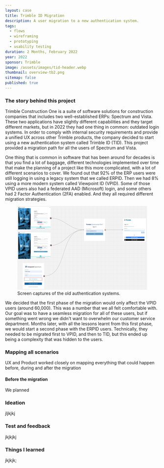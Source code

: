```yaml
---
layout: case
title: Trimble ID Migration
description: A user migration to a new authentication system.
tags: 
  - flows
  - wireframing
  - prototyping
  - usability testing
duration: 2 Months, February 2022
year: 2022
sponsor: Trimble
image: /assets/images/tid-header.webp
thumbnail: overview-tb2.png
sitemap: false
published: true
---
```


### The story behind this project

Trimble Construction One is a suite of software solutions for construction companies that includes two well-established ERPs: Spectrum and Vista. These two applications have slightly different capabilities and they target different markets, but in 2022 they had one thing in common: outdated login systems. In order to comply with internal security requirements and provide a unified UX across other Trimble products, the company decided to start using a new authentication system called Trimble ID (TID). This project provided a migration path for all the users of Spectrum and Vista.

One thing that is common in software that has been around for decades is that you find a lot of baggage, different technologies implemented over time that make the planning of a project like this more complicated, with a lot of different scenarios to cover. We found out that 92% of the ERP users were still logging in using a legacy system that we called ERPID. Then we had 8% using a more modern system called Viewpoint ID (VPID). Some of those VPID users also had a federated AAD (Microsoft) login, and some others had 2 Factor Authentication (2FA) enabled. And they all required different migration strategies.

<figure><img src="/assets/images/tid-old_login.png" alt="old login screens"><figcaption>Screen captures of the old authentication systems.</figcaption></figure>

We decided that the first phase of the migration would only affect the VPID users (around 60,000). This was a number that we all felt comfortable with. Our goal was to have a seamless migration for all of these users, but if something went wrong we didn't want to overwhelm our customer service department. Months later, with all the lessons learnt from this first phase, we would start a second phase with the ERPID users. Technically, they needed to be migrated first to VPID, and then to TID, but this ended up being a complexity that was hidden to the users.

### Mapping all scenarios

UX and Product worked closely on mapping everything that could happen before, during and after the migration

#### Before the migration

We planned

### Ideation

jljkjkj

### Test and feedback

jkjkjkj

### Things I learned

jkjkjk;

<script src="/assets/js/flickity.js"></script>
